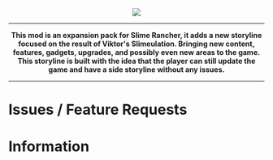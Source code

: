 <p align="center"><img src="https://drive.google.com/uc?export=view&id=1wdsevGD3CST7KrLiCEATuUk3mead8W3I"></p>
<hr>
<p align="center">
<b>This mod is an expansion pack for Slime Rancher, it adds a new storyline focused on the result of Viktor's Slimeulation. Bringing new content, features, gadgets, upgrades, and possibly even new areas to the game. This storyline is built with the idea that the player can still update the game and have a side storyline without any issues.<b>
</p>
<hr>

# Issues / Feature Requests

# Information
